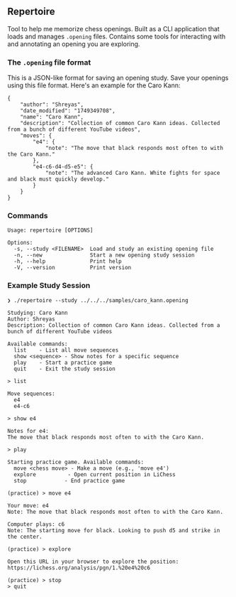 ## Repertoire

Tool to help me memorize chess openings. Built as a CLI application that loads and manages `.opening` files. Contains some tools for interacting with and annotating an opening you are exploring.

### The `.opening` file format

This is a JSON-like format for saving an opening study. Save your openings using this file format. Here's an example for the Caro Kann:

```
{   
    "author": "Shreyas",
    "date_modified": "1749349708",
    "name": "Caro Kann",
    "description": "Collection of common Caro Kann ideas. Collected from a bunch of different YouTube videos",
    "moves": {
        "e4": {
            "note": "The move that black responds most often to with the Caro Kann."
        },
        "e4-c6-d4-d5-e5": {
            "note": "The advanced Caro Kann. White fights for space and black must quickly develop."
        }
    }
}
```

### Commands

```
Usage: repertoire [OPTIONS]

Options:
  -s, --study <FILENAME>  Load and study an existing opening file
  -n, --new               Start a new opening study session
  -h, --help              Print help
  -V, --version           Print version
```

### Example Study Session

```
❯ ./repertoire --study ../../../samples/caro_kann.opening

Studying: Caro Kann
Author: Shreyas
Description: Collection of common Caro Kann ideas. Collected from a bunch of different YouTube videos

Available commands:
  list    - List all move sequences
  show <sequence> - Show notes for a specific sequence
  play    - Start a practice game
  quit    - Exit the study session

> list

Move sequences:
  e4
  e4-c6

> show e4

Notes for e4:
The move that black responds most often to with the Caro Kann.

> play

Starting practice game. Available commands:
  move <chess move> - Make a move (e.g., 'move e4')
  explore          - Open current position in LiChess
  stop            - End practice game

(practice) > move e4

Your move: e4
Note: The move that black responds most often to with the Caro Kann.

Computer plays: c6
Note: The starting move for black. Looking to push d5 and strike in the center.

(practice) > explore

Open this URL in your browser to explore the position:
https://lichess.org/analysis/pgn/1.%20e4%20c6

(practice) > stop
> quit

```